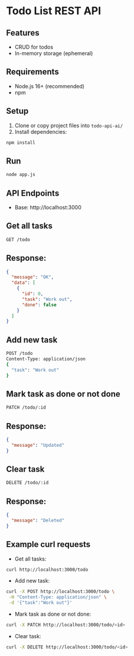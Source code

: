 # Todo List REST API

## Features

- CRUD for todos
- In-memory storage (ephemeral)

## Requirements

- Node.js 16+ (recommended)
- npm

## Setup

1. Clone or copy project files into `todo-api-ai/`
2. Install dependencies:

```bash
npm install
```

## Run

```bash
node app.js
```

## API Endpoints

- Base: http://localhost:3000

## Get all tasks

```bash
GET /todo
```

## Response:

```json
{
  "message": "OK",
  "data": [
    {
      "id": 0,
      "task": "Work out",
      "done": false
    }
  ]
}
```

## Add new task

```bash
POST /todo
Content-Type: application/json
{
  "task": "Work out"
}
```

## Mark task as done or not done

```bash
PATCH /todo/:id
```

## Response:

```json
{
  "message": "Updated"
}
```

## Clear task

```bash
DELETE /todo/:id
```

## Response:

```json
{
  "message": "Deleted"
}
```

## Example curl requests

- Get all tasks:

```bash
curl http://localhost:3000/todo
```

- Add new task:

```bash
curl -X POST http://localhost:3000/todo \
 -H "Content-Type: application/json" \
 -d '{"task":"Work out"}'
```

- Mark task as done or not done:

```bash
curl -X PATCH http://localhost:3000/todo/<id>
```

- Clear task:

```bash
curl -X DELETE http://localhost:3000/todo/<id>
```
